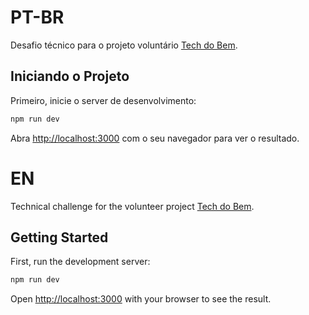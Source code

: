 # PT-BR

Desafio técnico para o projeto voluntário [Tech do Bem](https://www.linkedin.com/company/techprobem/).

## Iniciando o Projeto

Primeiro, inicie o server de desenvolvimento:

```bash
npm run dev
```

Abra [http://localhost:3000](http://localhost:3000) com o seu navegador para ver o resultado.

# EN

Technical challenge for the volunteer project [Tech do Bem](https://www.linkedin.com/company/techprobem/).

## Getting Started

First, run the development server:

```bash
npm run dev
```

Open [http://localhost:3000](http://localhost:3000) with your browser to see the result.
